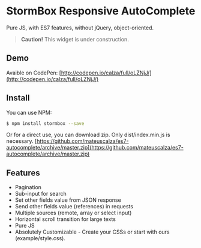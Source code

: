 # StormBox Responsive AutoComplete
Pure JS, with ES7 features, without jQuery, object-oriented.

> **Caution!** This widget is under construction.

## Demo
Avaible on CodePen:
[http://codepen.io/calza/full/oLZNjJ/](http://codepen.io/calza/full/oLZNjJ/)

## Install
You can use NPM:
```sh
$ npm install stormbox --save
```

Or for a direct use, you can download zip. Only dist/index.min.js is necessary.
[https://github.com/mateuscalza/es7-autocomplete/archive/master.zip](https://github.com/mateuscalza/es7-autocomplete/archive/master.zip)

## Features
* Pagination
* Sub-input for search
* Set other fields value from JSON response
* Send other fields value (references) in requests
* Multiple sources (remote, array or select input)
* Horizontal scroll transition for large texts
* Pure JS
* Absolutely Customizable - Create your CSSs or start with ours (example/style.css).
